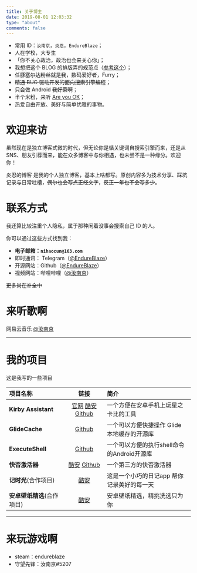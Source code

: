 ```yaml
---
title: 关于博主
date: 2019-08-01 12:03:32
type: "about"
comments: false
---
```

* 常用 ID：`汝南京`，`炎忍`，`EndureBlaze`；
* 人在学校，大专生
* 「你不关心政治，政治也会来关心你」；
* 我想把这个 BLOG 的排版弄的规范点（[参考这个](https://github.com/sparanoid/chinese-copywriting-guidelines)）；
* 任豚~~塞尔达粉丝就是我~~，数码爱好者，Furry；
* ~~精通 BUG 驱动开发的面向搜索引擎编程~~；
* 只会做 Android ~~我好菜啊~~；
* 半个米粉，来听 [Are you OK](https://www.bilibili.com/video/av2271112)；
* 热爱自由开放、美好与简单优雅的事物。

# 欢迎来访
虽然现在是独立博客式微的时代，但无论你是循关键词自搜索引擎而来，还是从 SNS、朋友引荐而来，能在众多博客中与你相遇，也未尝不是一种缘分。欢迎你！

炎忍的博客 是我的个人独立博客，基本上啥都写。原创内容多为技术分享、踩坑记录与日常吐槽，~~偶尔也会写点正经文字~~，~~反正一年也不会写多少~~。

# 联系方式
我还算比较注重个人隐私，属于那种闲着没事会搜索自己 ID 的人。

你可以通过这些方式找到我：

* **电子邮箱：`nihaocun@163.com`**
* 即时通讯： Telegram（[@EndureBlaze](https://t.me/endureblaze)）
* 开源网站：Github（[@EndureBlaze](https://github.com/endureblaze)）
* 视频网站：哔哩哔哩（[@汝南京](https://space.bilibili.com/21696748)）

~~更多尚在补全中~~

# 来听歌啊

网易云音乐 [@汝南京](https://music.163.com/#/user/home?id=323833067)

<div class="aplayer" data-id="3111066489" data-server="netease" data-type="playlist" data-autoplay="false" "data-mode:circulation"></div>

---

# 我的项目

这是我写的一些项目

|项目名称|链接|简介|
| :------------ |:---------------:| :-----|
| **Kirby Assistant** | [官网](https://kirby.endureblaze.cn/) [酷安]() [Github](https://github.com/EndureBlaze/Kirby-Assistant) | 一个方便在安卓手机上玩星之卡比的工具 |
| **GlideCache** | [Github](https://github.com/EndureBlaze/GlideCache) | 一个可以方便快捷操作 Glide 本地缓存的开源库  |
| **ExecuteShell** | [Github](https://github.com/EndureBlaze/ExecuteShell) | 一个可以方便的执行shell命令的Android开源库  |
| **快否激活器** | [酷安](https://www.coolapk.com/apk/237389) [Github](https://github.com/EndureBlaze/ActivateBenchaf) | 一个第三方的快否激活器 |
| **记时光**(合作项目) | [酷安](https://www.coolapk.com/apk/com.ifreedomer.timenote) | 这是一个小巧的日记app 帮你记录美好的每一天 |
| **安卓壁纸精选**(合作项目) | [酷安](https://www.coolapk.com/apk/com.ifreedomer.lovewallpaper) | 安卓壁纸精选，精挑洗选只为你 |

---
# 来玩游戏啊 

* steam：endureblaze
* 守望先锋：汝南京#5207